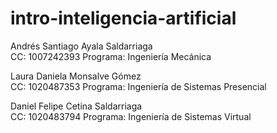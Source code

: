 # intro-inteligencia-artificial

Andrés Santiago Ayala Saldarriaga  
CC: 1007242393
Programa: Ingeniería Mecánica

Laura Daniela Monsalve Gómez  
CC: 1020487353
Programa: Ingeniería de Sistemas Presencial

Daniel Felipe Cetina Saldarriaga  
CC: 1020483794
Programa: Ingeniería de Sistemas Virtual
